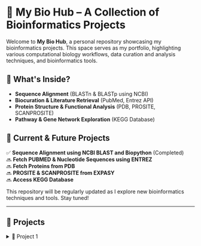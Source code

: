 # 🧬 My Bio Hub – A Collection of Bioinformatics Projects

Welcome to **My Bio Hub**, a personal repository showcasing my bioinformatics projects. This space serves as my portfolio, highlighting various computational biology workflows, data curation and analysis techniques, and bioinformatics tools.

## 🔬 What's Inside?
- **Sequence Alignment** (BLASTn & BLASTp using NCBI)
- **Biocuration & Literature Retrieval** (PubMed, Entrez API)
- **Protein Structure & Functional Analysis** (PDB, PROSITE, SCANPROSITE)
- **Pathway & Gene Network Exploration** (KEGG Database)

## 🚀 Current & Future Projects
✅ **Sequence Alignment using NCBI BLAST and Biopython** (Completed)  
🔜 **Fetch PUBMED & Nucleotide Sequences using ENTREZ**  
🔜 **Fetch Proteins from PDB**  
🔜 **PROSITE & SCANPROSITE from EXPASY**  
🔜 **Access KEGG Database**   

This repository will be regularly updated as I explore new bioinformatics techniques and tools. Stay tuned!

---

## 📌 Projects

<details>
  <summary>🚀 Project 1</summary>

# **Sequence Alignment using NCBI BLAST and Biopython**

### Requirements
- Python 3.x
- Biopython library
- Internet access (for querying NCBI)
- A Python environment such as Jupyter Notebook, Kaggle, or Google Colab for running the code

### Implementation
The script follows these main steps:
1. **Load the nucleotide/protein sequences** from a FASTA file.
2. **Print sequence information** including sequence length and description.
3. **Perform BLASTn/BLASTp search** on each sequence using NCBI's `qblast`.
4. **Parse and display BLAST results**, including sequence IDs, descriptions, E-values, and alignments.

<details>
  <summary>🧬 Part 1 </summary>

## [**Nucleotide BLAST (BLASTn) with NCBI**](https://github.com/sheetalreddy25/my-bio-hub/blob/main/nucleotide-blast-blastn-with-ncbi.ipynb)

### Overview
This part of the project involves performing a Nucleotide BLAST (BLASTn) search using the TP53 gene sequence. BLASTn is used to compare a nucleotide sequence against the NCBI nucleotide database to identify homologous sequences.

### Dataset
- The dataset used is the **TP53 gene sequence**, available at:  
  [NCBI TP53 Gene](https://www.ncbi.nlm.nih.gov/gene/7157)

</details>

<details>
  <summary>🧪 Part 2 </summary>

## [**Protein BLAST (BLASTp) with NCBI**](https://github.com/sheetalreddy25/my-bio-hub/blob/main/protein-blast-blastp-with-ncbi.ipynb)

### Overview
This part of the project involves performing a Protein BLAST (BLASTp) search using the translated TP53 protein sequence. BLASTp is used to compare an amino acid sequence against the NCBI protein database to identify homologous sequences.

### Dataset
- The dataset used is the **TP53 protein sequence**, available at:  
  [UniProt P04637](https://www.uniprot.org/uniprotkb/P04637/entry)</br>
  [FASTA Download](https://rest.uniprot.org/uniprotkb/P04637.fasta)

</details>

</details>
